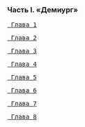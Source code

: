 <div align="left">
<h3>Часть I. «Демиург»</h3>
<a href="/Воды%20Пактола/Часть%20I.%20«Демиург»/Глава%201.md"><pre> Глава 1</pre></a>
<a href="/Воды%20Пактола/Часть%20I.%20«Демиург»/Глава%202.md"><pre> Глава 2</pre></a>
<a href="/Воды%20Пактола/Часть%20I.%20«Демиург»/Глава%203.md"><pre> Глава 3</pre></a>
<a href="/Воды%20Пактола/Часть%20I.%20«Демиург»/Глава%204.md"><pre> Глава 4</pre></a>
<a href="/Воды%20Пактола/Часть%20I.%20«Демиург»/Глава%205.md"><pre> Глава 5</pre></a>
<a href="/Воды%20Пактола/Часть%20I.%20«Демиург»/Глава%206.md"><pre> Глава 6</pre></a>
<a href="/Воды%20Пактола/Часть%20I.%20«Демиург»/Глава%207.md"><pre> Глава 7</pre></a>
<a href="/Воды%20Пактола/Часть%20I.%20«Демиург»/Глава%208.md"><pre> Глава 8</pre></a>
</div>
